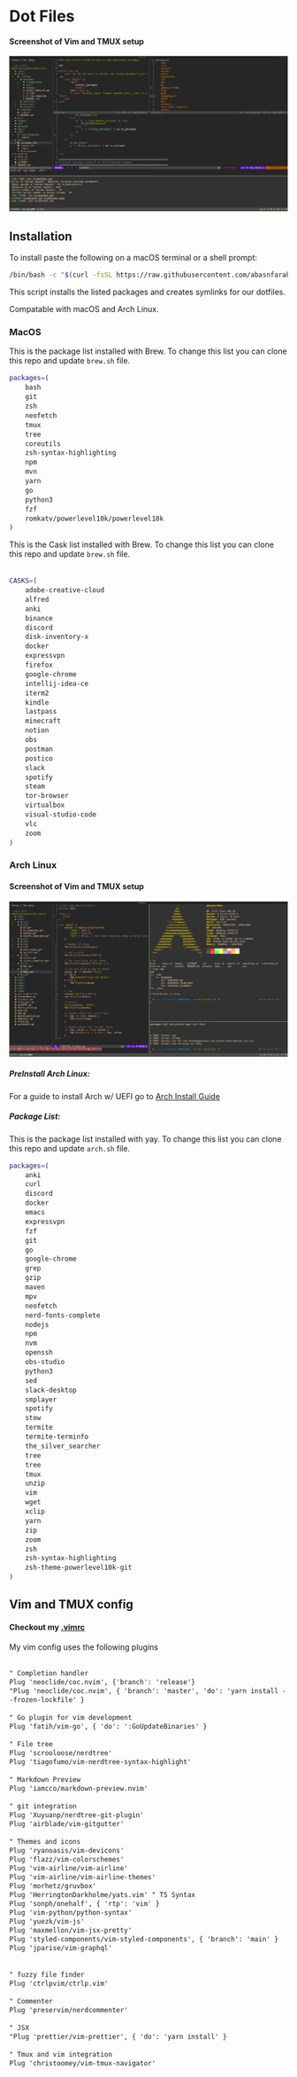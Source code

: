 # Dot Files

#### Screenshot of Vim and TMUX setup
![alt text](images/vimScreenshot.png "Vim Setup")

## Installation

To install paste the following on a macOS terminal or a shell prompt:
```bash
/bin/bash -c "$(curl -fsSL https://raw.githubusercontent.com/abasnfarah/dotfiles/main/install)"
```

This script installs the listed packages and creates symlinks for our dotfiles.

Compatable with macOS and Arch Linux.

### MacOS

This is the package list installed with Brew.
To change this list you can clone this repo and update `brew.sh` file.

```bash
packages=(
    bash 
    git 
    zsh 
    neofetch 
    tmux
    tree 
    coreutils
    zsh-syntax-highlighting 
    npm 
    mvn 
    yarn 
    go 
    python3 
    fzf 
    romkatv/powerlevel10k/powerlevel10k
)
```

This is the Cask list installed with Brew.
To change this list you can clone this repo and update `brew.sh` file.

```bash

CASKS=(
    adobe-creative-cloud
    alfred
    anki
    binance
    discord
    disk-inventory-x
    docker
    expressvpn
    firefox
    google-chrome
    intellij-idea-ce
    iterm2
    kindle
    lastpass
    minecraft
    notion
    obs
    postman
    postico
    slack
    spotify
    steam
    tor-browser
    virtualbox
    visual-studio-code
    vlc
    zoom
)
```

### Arch Linux

#### Screenshot of Vim and TMUX setup
![alt text](images/archScreenshot.png "Vim Setup")

##### PreInstall Arch Linux: 
For a guide to install Arch w/ UEFI go to [Arch Install Guide](https://github.com/abasnfarah/dotfiles/blob/main/arch/README.md)

##### Package List: 
This is the package list installed with yay.
To change this list you can clone this repo and update `arch.sh` file.
```bash
packages=(
    anki
    curl
    discord 
    docker
    emacs 
    expressvpn 
    fzf 
    git 
    go
    google-chrome 
    grep
    gzip 
    maven
    mpv
    neofetch 
    nerd-fonts-complete 
    nodejs 
    npm 
    nvm
    openssh 
    obs-studio
    python3 
    sed 
    slack-desktop
    smplayer
    spotify
    stow 
    termite
    termite-terminfo
    the_silver_searcher
    tree 
    tree 
    tmux
    unzip 
    vim
    wget
    xclip 
    yarn 
    zip 
    zoom
    zsh 
    zsh-syntax-highlighting 
    zsh-theme-powerlevel10k-git 
)
```

## Vim and TMUX config

#### Checkout my [.vimrc](https://github.com/abasnfarah/dotfiles/blob/main/vim/.vimrc)

My vim config uses the following plugins

```vim

" Completion handler
Plug 'neoclide/coc.nvim', {'branch': 'release'}
"Plug 'neoclide/coc.nvim', { 'branch': 'master', 'do': 'yarn install --frozen-lockfile' }

" Go plugin for vim development
Plug 'fatih/vim-go', { 'do': ':GoUpdateBinaries' }

" File tree 
Plug 'scrooloose/nerdtree'
Plug 'tiagofumo/vim-nerdtree-syntax-highlight'

" Markdown Preview
Plug 'iamcco/markdown-preview.nvim' 

" git integration
Plug 'Xuyuanp/nerdtree-git-plugin'
Plug 'airblade/vim-gitgutter'

" Themes and icons
Plug 'ryanoasis/vim-devicons'
Plug 'flazz/vim-colorschemes'
Plug 'vim-airline/vim-airline'
Plug 'vim-airline/vim-airline-themes'
Plug 'morhetz/gruvbox'
Plug 'HerringtonDarkholme/yats.vim' " TS Syntax
Plug 'sonph/onehalf', { 'rtp': 'vim' }
Plug 'vim-python/python-syntax'
Plug 'yuezk/vim-js'
Plug 'maxmellon/vim-jsx-pretty'
Plug 'styled-components/vim-styled-components', { 'branch': 'main' }
Plug 'jparise/vim-graphql'


" fuzzy file finder
Plug 'ctrlpvim/ctrlp.vim' 

" Commenter 
Plug 'preservim/nerdcommenter'

" JSX
"Plug 'prettier/vim-prettier', { 'do': 'yarn install' }

" Tmux and vim integration
Plug 'christoomey/vim-tmux-navigator'


```
